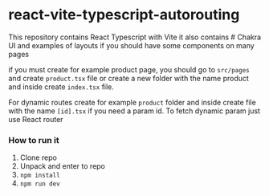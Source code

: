 # react-vite-typescript-autorouting

This repository contains React Typescript with Vite
it also contains # Chakra UI and examples of layouts if you should have some components on many pages

if you must create for example product page, you should go to `src/pages` and create `product.tsx` file or create a new folder with the name product and inside create `index.tsx` file.

For dynamic routes create for example `product` folder and inside create file with the name `[id].tsx` if you need a param id.
To fetch dynamic param just use React router

### How to run it

1. Clone repo
2. Unpack and enter to repo
3. `npm install`
4. `npm run dev`
